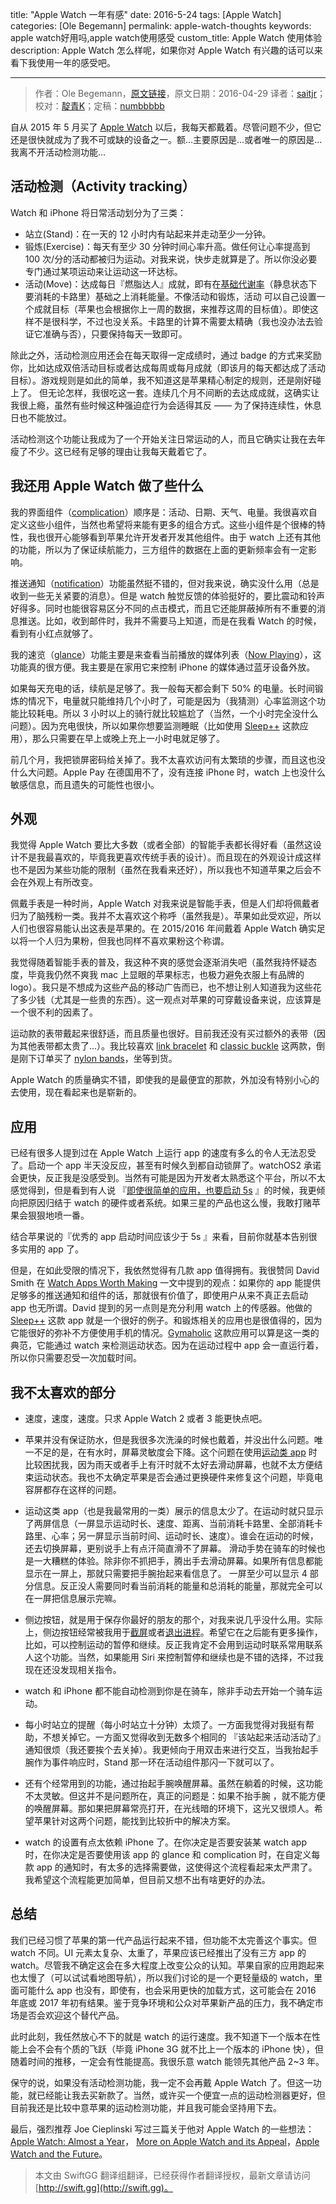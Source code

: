 title: "Apple Watch 一年有感"
date: 2016-5-24
tags: [Apple Watch]
categories: [Ole Begemann]
permalink: apple-watch-thoughts
keywords: apple watch好用吗,apple watch使用感受
custom_title: Apple Watch 使用体验
description: Apple Watch 怎么样呢，如果你对 Apple Watch 有兴趣的话可以来看下我使用一年的感受吧。

---
> 作者：Ole Begemann，[原文链接](http://oleb.net/blog/2016/04/apple-watch-thoughts/)，原文日期：2016-04-29
> 译者：[saitjr](http://www.saitjr.com)；校对：[靛青K](http://blog.dianqk.org/)；定稿：[numbbbbb](http://numbbbbb.com/)
  







<!--此处开始正文-->

自从 2015 年 5 月买了 [Apple Watch](http://www.apple.com/watch/gallery/#/42/space-gray-aluminum-case/black-sport-band) 以后，我每天都戴着。尽管问题不少，但它还是很快就成为了我不可或缺的设备之一。额…主要原因是…或者唯一的原因是…我离不开活动检测功能…

<!--more-->

## 活动检测（Activity tracking）

Watch 和 iPhone 将日常活动划分为了三类：

- 站立(Stand)：在一天的 12 小时内有站起来并走动至少一分钟。
- 锻炼(Exercise)：每天有至少 30 分钟时间心率升高。做任何让心率提高到 100 次/分的活动都被归为运动。对我来说，快步走就算是了。所以你没必要专门通过某项运动来让运动这一环达标。
- 活动(Move)：达成每日『燃脂达人』成就，即有在[基础代谢率](https://en.wikipedia.org/wiki/Basal_metabolic_rate)（静息状态下要消耗的卡路里）基础之上消耗能量。不像活动和锻炼，活动 可以自己设置一个成就目标（苹果也会根据你上一周的数据，来推荐这周的目标值）。即使这样不是很科学，不过也没关系。卡路里的计算不需要太精确（我也没办法去验证它准确与否），只要保持每天一致即可。

除此之外，活动检测应用还会在每天取得一定成绩时，通过 badge 的方式来奖励你，比如达成双倍活动目标或者达成每周或每月成就（即该月的每天都达成了活动目标）。游戏规则是如此的简单，我不知道这是苹果精心制定的规则，还是刚好碰上了。 但无论怎样，我很吃这一套。连续几个月不间断的去达成成就，这确实让我很上瘾，虽然有些时候这种强迫症行为会适得其反 —— 为了保持连续性，休息日也不能放过。

活动检测这个功能让我成为了一个开始关注日常运动的人，而且它确实让我在去年瘦了不少。这已经有足够的理由让我每天戴着它了。    

## 我还用 Apple Watch 做了些什么

我的界面组件（[complication](https://developer.apple.com/watch/human-interface-guidelines/app-components/#complications)）顺序是：活动、日期、天气、电量。我很喜欢自定义这些小组件，当然也希望将来能有更多的组合方式。这些小组件是个很棒的特性，我也很开心能够看到苹果允许开发者开发其他组件。由于 watch 上还有其他的功能，所以为了保证续航能力，三方组件的数据在上面的更新频率会有一定影响。

推送通知（[notification](https://developer.apple.com/watch/human-interface-guidelines/app-components/#notifications)）功能虽然挺不错的，但对我来说，确实没什么用（总是收到一些无关紧要的消息）。但是 watch 触觉反馈的体验挺好的，要比震动和铃声好得多。同时也能很容易区分不同的点击模式，而且它还能屏蔽掉所有不重要的消息推送。比如，收到邮件时，我并不需要马上知道，而是在我看 Watch 的时候，看到有小红点就够了。

我的速览（[glance](https://developer.apple.com/watch/human-interface-guidelines/app-components/#glances)）功能主要是来查看当前播放的媒体列表（[Now Playing](http://www.macworld.com/article/2987673/streaming-media/the-different-ways-to-play-music-on-an-apple-watch.html)），这功能真的很方便。我主要是在家用它来控制 iPhone 的媒体通过蓝牙设备外放。

如果每天充电的话，续航是足够了。我一般每天都会剩下 50% 的电量。长时间锻炼的情况下，电量就只能维持几个小时了，可能是因为（我猜测）心率监测这个功能比较耗电。所以 3 小时以上的骑行就比较尴尬了（当然，一个小时完全没什么问题）。因为充电很快，所以如果你想要监测睡眠（比如使用 [Sleep++](https://david-smith.org/apps/) 这款应用），那么只需要在早上或晚上充上一小时电就足够了。

前几个月，我把锁屏密码给关掉了。我不太喜欢访问有太繁琐的步骤，而且这也没什么大问题。Apple Pay 在德国用不了，没有连接 iPhone 时，watch 上也没什么敏感信息，而且遗失的可能性也很小。

## 外观

我觉得 Apple Watch 要比大多数（或者全部）的智能手表都长得好看（虽然这设计不是我最喜欢的，毕竟我更喜欢传统手表的设计）。而且现在的外观设计成这样也不是因为某些功能的限制（虽然在我看来还好），所以我也不知道苹果之后会不会在外观上有所改变。

佩戴手表是一种时尚，Apple Watch 对我来说是智能手表，但是人们却将佩戴者归为了脑残粉一类。我并不太喜欢这个称呼（虽然我是）。苹果如此受欢迎，所以人们也很容易能认出这表是苹果的。在 2015/2016 年间戴着 Apple Watch 确实足以将一个人归为果粉，但我也同样不喜欢果粉这个称谓。

我觉得随着智能手表的普及，我这种不爽的感觉会逐渐消失吧（虽然我持怀疑态度，毕竟我仍然不爽我 mac 上显眼的苹果标志，也极力避免衣服上有品牌的 logo）。我只是不想成为这些产品的移动广告而已，也不想让别人知道我为这些花了多少钱（尤其是一些贵的东西）。这一观点对苹果的可穿戴设备来说，应该算是一个很不利的因素了。

运动款的表带戴起来很舒适，而且质量也很好。目前我还没有买过额外的表带（因为其他表带都太贵了…）。我比较喜欢 [link bracelet](http://www.apple.com/watch/gallery/#/42/stainless-steel-case/link-bracelet) 和 [classic buckle](http://www.apple.com/watch/gallery/#/42/stainless-steel-case/marigold-classic-buckle) 这两款，倒是刚下订单买了 [nylon bands](http://www.apple.com/watch/gallery/#/42/space-gray-aluminum-case/gold-royal-blue-woven-nylon)，坐等到货。

Apple Watch 的质量确实不错，即使我的是最便宜的那款，外加没有特别小心的去使用，现在看起来也是崭新的。

## 应用

已经有很多人提到过在 Apple Watch 上运行 app 的速度有多么的令人无法忍受了。启动一个 app 半天没反应，甚至有时候久到都自动锁屏了。watchOS2 承诺会更快，反正我是没感受到。当然有可能是因为开发者太熟悉这个平台，所以不太感觉得到，但是看到有人说 『[即使很简单的应用，也要启动 5s](https://twitter.com/chockenberry/status/725094375970103296) 』的时候，我更倾向把原因归结于 watch 的硬件或者系统。如果三星的产品也这么慢，我敢打赌苹果会狠狠地喷一番。

结合苹果说的『优秀的 app 启动时间应该少于 5s 』来看，目前你就基本告别很多实用的 app 了。

但是，在如此受限的情况下，我依然觉得有几款 app 值得拥有。我很赞同 David Smith 在 [Watch Apps Worth Making](https://david-smith.org/blog/2016/02/12/watch-apps-worth-making/) 一文中提到的观点：如果你的 app 能提供足够多的推送通知和组件的话，那就很有价值了，即使用户从来不真正去启动 app 也无所谓。David 提到的另一点则是充分利用 watch 上的传感器。他做的 [Sleep++](https://david-smith.org/apps/) 这款 app 就是一个很好的例子。和锻炼相关的应用也是很值得的，因为它能很好的弥补不方便使用手机的情况。[Gymaholic](https://gymaholic.me/) 这款应用可以算是这一类的典范，它能通过 watch 来检测运动状态。因为在运动过程中 app 会一直运行着，所以你只需要忍受一次加载时间。

## 我不太喜欢的部分

- 速度，速度，速度。只求 Apple Watch 2 或者 3 能更快点吧。

- 苹果并没有保证防水，但是我很多次洗澡的时候也戴着，并没出什么问题。唯一不足的是，在有水时，屏幕灵敏度会下降。这个问题在使用[运动类 app](https://support.apple.com/en-us/HT204523) 时比较困扰我，因为雨天或者手上有汗时就不太好去滑动屏幕，也就不太方便结束运动状态。我也不太确定苹果是否会通过更换硬件来修复这个问题，毕竟电容屏都存在这样的问题。

- 运动这类 app（也是我最常用的一类）展示的信息太少了。在运动时就只显示了两屏信息（一屏显示运动时长、速度、距离、当前消耗卡路里、全部消耗卡路里、心率；另一屏显示当前时间、运动时长、速度）。谁会在运动的时候，还去切换屏幕，更别说手上有点汗简直滑不了屏幕。
滑动手势在骑车的时候也是一大糟糕的体验。除非你不抓把手，腾出手去滑动屏幕。如果所有信息都能显示在一屏上，那就只需要把手腕抬起来看信息了。
一屏至少可以显示 4 部分信息。反正没人需要同时看当前消耗的能量和总消耗的能量，那就完全可以在一屏把信息展示完嘛。

- 侧边按钮，就是用于保存你最好的朋友的那个，对我来说几乎没什么用。实际上，侧边按钮经常被我用于[截屏](https://support.apple.com/en-us/HT204673)或者[退出进程](http://www.imore.com/how-force-quit-apps-apple-watch)。希望它在之后能有更多操作，比如，可以控制运动的暂停和继续。反正我肯定不会用到运动时联系常用联系人这个功能。当然，如果能用 Siri 来控制暂停和继续也是不错的选择，不过我现在还没发现相关指令。

- watch 和 iPhone 都不能自动检测到你是在骑车，除非手动去开始一个骑车运动。

- 每小时站立的提醒（每小时站立十分钟）太烦了。一方面我觉得对我挺有帮助，不想关掉它。一方面又觉得收到无数多个相同的 『该站起来活动活动了』通知很烦（我还要挨个去关掉）。我更倾向于用双击来进行交互，当我抬起手腕作为事件响应时，Stand 那一环在活动组件那闪一下就可以了。

- 还有个经常用到的功能，通过抬起手腕唤醒屏幕。虽然在躺着的时候，这功能不太灵敏。但这并不是问题所在，真正的问题是：如果不抬手腕 ，就不能方便的唤醒屏幕。那如果把屏幕常亮打开，在光线暗的环境下，这光又很烦人。希望苹果针对这两个问题，能找到比较折中的解决方案。

- watch 的设置有点太依赖 iPhone 了。在你决定是否要安装某 watch app 时，在你决定是否要使用该 app 的 glance 和 complication 时，在自定义每款 app 的通知时，有太多的选择需要做，这使得这个流程看起来太严肃了。我希望这个流程能更加简单，但目前又想不出有啥更好的办法。

## 总结

我们已经习惯了苹果的第一代产品运行起来不错，但功能不太完善这个事实。但 watch 不同。UI 元素太复杂、太重了，苹果应该已经推出了没有三方 app 的 watch。尽管我不确定这会在多大程度上改变公众的认知。苹果自家的应用跑起来也太慢了（可以试试看地图导航），所以我们讨论的是一个更轻量级的 watch，里面可能什么 app 也没有，即使有，也会采用更快的加载方式，这可能会在 2016 年底或 2017 年初有结果。鉴于竞争环境和公众对苹果新产品的压力，我不确定市场是否会欢迎这个替代产品。

此时此刻，我任然放心不下的就是 watch 的运行速度。我不知道下一个版本在性能上会不会有个质的飞跃（毕竟 iPhone 3G 就不比上一个版本的 iPhone 快），但随着时间的推移，一定会有性能提高。我很乐意 watch 能领先其他产品 2~3 年。

保守的说，如果没有活动检测功能，我一定不会再戴 Apple Watch 了。但这一功能，就已经能让我去买新款了。当然，或许买一个便宜一点的运动检测器更好，但目前我还是比较中意苹果的运动检测功能，并且我可能会坚持用下去。

最后，强烈推荐 Joe Cieplinski 写过三篇关于他对 Apple Watch 的一些想法：[Apple Watch: Almost a Year](http://www.joecieplinski.com/blog/2016/04/26/apple-watch-almost-a-year/)， [More on Apple Watch and its Appeal](http://www.joecieplinski.com/blog/2016/04/27/more-on-apple-watch-and-its-appeal/)，[Apple Watch and the Future](http://www.joecieplinski.com/blog/2016/04/28/apple-watch-and-the-future/)。
> 本文由 SwiftGG 翻译组翻译，已经获得作者翻译授权，最新文章请访问 [http://swift.gg](http://swift.gg)。